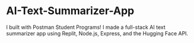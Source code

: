 # AI-Text-Summarizer-App
I built with Postman Student Programs! I made a full-stack AI text summarizer app using Replit, Node.js, Express, and the Hugging Face API.
